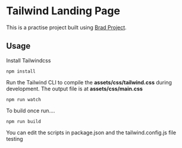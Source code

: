 # Tailwind Landing Page

This is a practise project built using [Brad Project](https://github.com/bradtraversy/tailwind-landing-page).

## Usage

Install Tailwindcss

```
npm install
```

Run the Tailwind CLI to compile the **assets/css/tailwind.css** during development. The output file is at **assets/css/main.css**

```
npm run watch
```

To build once run....

```
npm run build
```

You can edit the scripts in package.json and the tailwind.config.js file testing

